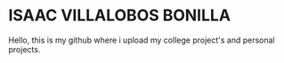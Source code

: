 # ISAAC VILLALOBOS BONILLA
Hello, this is my github where i upload my college project's and personal projects.

